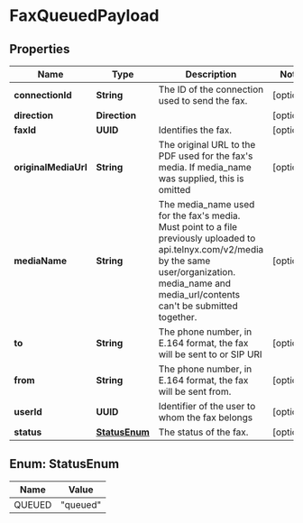 

# FaxQueuedPayload


## Properties

| Name | Type | Description | Notes |
|------------ | ------------- | ------------- | -------------|
|**connectionId** | **String** | The ID of the connection used to send the fax. |  [optional] |
|**direction** | **Direction** |  |  [optional] |
|**faxId** | **UUID** | Identifies the fax. |  [optional] |
|**originalMediaUrl** | **String** | The original URL to the PDF used for the fax&#39;s media. If media_name was supplied, this is omitted |  [optional] |
|**mediaName** | **String** | The media_name used for the fax&#39;s media. Must point to a file previously uploaded to api.telnyx.com/v2/media by the same user/organization. media_name and media_url/contents can&#39;t be submitted together. |  [optional] |
|**to** | **String** | The phone number, in E.164 format, the fax will be sent to or SIP URI |  [optional] |
|**from** | **String** | The phone number, in E.164 format, the fax will be sent from. |  [optional] |
|**userId** | **UUID** | Identifier of the user to whom the fax belongs |  [optional] |
|**status** | [**StatusEnum**](#StatusEnum) | The status of the fax. |  [optional] |



## Enum: StatusEnum

| Name | Value |
|---- | -----|
| QUEUED | &quot;queued&quot; |



